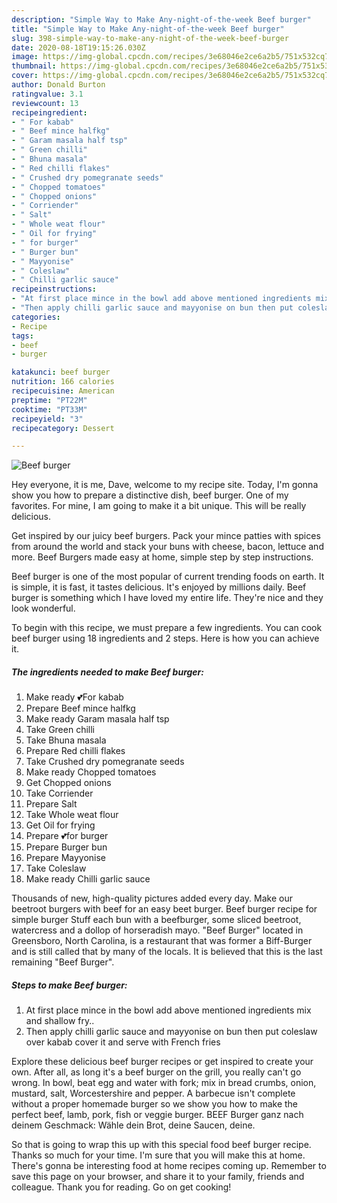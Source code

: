 ```yaml
---
description: "Simple Way to Make Any-night-of-the-week Beef burger"
title: "Simple Way to Make Any-night-of-the-week Beef burger"
slug: 398-simple-way-to-make-any-night-of-the-week-beef-burger
date: 2020-08-18T19:15:26.030Z
image: https://img-global.cpcdn.com/recipes/3e68046e2ce6a2b5/751x532cq70/beef-burger-recipe-main-photo.jpg
thumbnail: https://img-global.cpcdn.com/recipes/3e68046e2ce6a2b5/751x532cq70/beef-burger-recipe-main-photo.jpg
cover: https://img-global.cpcdn.com/recipes/3e68046e2ce6a2b5/751x532cq70/beef-burger-recipe-main-photo.jpg
author: Donald Burton
ratingvalue: 3.1
reviewcount: 13
recipeingredient:
- " For kabab"
- " Beef mince halfkg"
- " Garam masala half tsp"
- " Green chilli"
- " Bhuna masala"
- " Red chilli flakes"
- " Crushed dry pomegranate seeds"
- " Chopped tomatoes"
- " Chopped onions"
- " Corriender"
- " Salt"
- " Whole weat flour"
- " Oil for frying"
- " for burger"
- " Burger bun"
- " Mayyonise"
- " Coleslaw"
- " Chilli garlic sauce"
recipeinstructions:
- "At first place mince in the bowl add above mentioned ingredients mix and shallow fry.."
- "Then apply chilli garlic sauce and mayyonise on bun then put coleslaw over kabab cover it and serve with French fries"
categories:
- Recipe
tags:
- beef
- burger

katakunci: beef burger 
nutrition: 166 calories
recipecuisine: American
preptime: "PT22M"
cooktime: "PT33M"
recipeyield: "3"
recipecategory: Dessert

---
```



![Beef burger](https://img-global.cpcdn.com/recipes/3e68046e2ce6a2b5/751x532cq70/beef-burger-recipe-main-photo.jpg)

Hey everyone, it is me, Dave, welcome to my recipe site. Today, I'm gonna show you how to prepare a distinctive dish, beef burger. One of my favorites. For mine, I am going to make it a bit unique. This will be really delicious.

Get inspired by our juicy beef burgers. Pack your mince patties with spices from around the world and stack your buns with cheese, bacon, lettuce and more. Beef Burgers made easy at home, simple step by step instructions.

Beef burger is one of the most popular of current trending foods on earth. It is simple, it is fast, it tastes delicious. It's enjoyed by millions daily. Beef burger is something which I have loved my entire life. They're nice and they look wonderful.


To begin with this recipe, we must prepare a few ingredients. You can cook beef burger using 18 ingredients and 2 steps. Here is how you can achieve it.

<!--inarticleads1-->

##### The ingredients needed to make Beef burger:

1. Make ready  💕For kabab
1. Prepare  Beef mince halfkg
1. Make ready  Garam masala half tsp
1. Take  Green chilli
1. Take  Bhuna masala
1. Prepare  Red chilli flakes
1. Take  Crushed dry pomegranate seeds
1. Make ready  Chopped tomatoes
1. Get  Chopped onions
1. Take  Corriender
1. Prepare  Salt
1. Take  Whole weat flour
1. Get  Oil for frying
1. Prepare  💕for burger
1. Prepare  Burger bun
1. Prepare  Mayyonise
1. Take  Coleslaw
1. Make ready  Chilli garlic sauce


Thousands of new, high-quality pictures added every day. Make our beetroot burgers with beef for an easy beet burger. Beef burger recipe for simple burger Stuff each bun with a beefburger, some sliced beetroot, watercress and a dollop of horseradish mayo. &#34;Beef Burger&#34; located in Greensboro, North Carolina, is a restaurant that was former a Biff-Burger and is still called that by many of the locals. It is believed that this is the last remaining &#34;Beef Burger&#34;. 

<!--inarticleads2-->

##### Steps to make Beef burger:

1. At first place mince in the bowl add above mentioned ingredients mix and shallow fry..
1. Then apply chilli garlic sauce and mayyonise on bun then put coleslaw over kabab cover it and serve with French fries


Explore these delicious beef burger recipes or get inspired to create your own. After all, as long it&#39;s a beef burger on the grill, you really can&#39;t go wrong. In bowl, beat egg and water with fork; mix in bread crumbs, onion, mustard, salt, Worcestershire and pepper. A barbecue isn&#39;t complete without a proper homemade burger so we show you how to make the perfect beef, lamb, pork, fish or veggie burger. BEEF Burger ganz nach deinem Geschmack: Wähle dein Brot, deine Saucen, deine. 

So that is going to wrap this up with this special food beef burger recipe. Thanks so much for your time. I'm sure that you will make this at home. There's gonna be interesting food at home recipes coming up. Remember to save this page on your browser, and share it to your family, friends and colleague. Thank you for reading. Go on get cooking!
